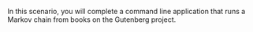 In this scenario, you will complete a command line application that runs a Markov chain from books on the Gutenberg project.